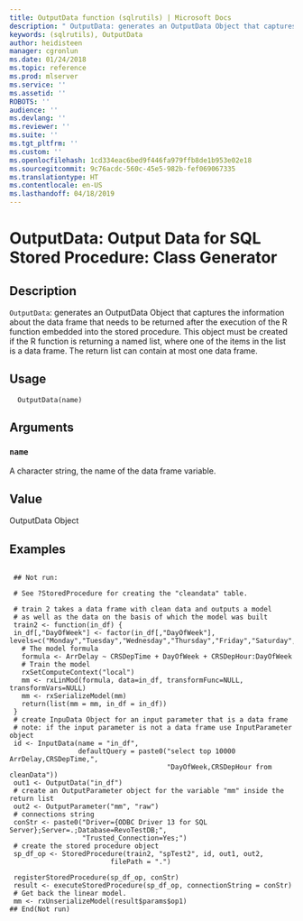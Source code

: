 ```yaml
---
title: OutputData function (sqlrutils) | Microsoft Docs
description: " OutputData: generates an OutputData Object that captures the information about the data frame that needs to be returned after the execution of the R function embedded into the stored procedure. This object must be created if the R function is returning a named list, where one of the items in the list is a data frame. The return list can contain at most one data frame. "
keywords: (sqlrutils), OutputData
author: heidisteen
manager: cgronlun
ms.date: 01/24/2018
ms.topic: reference
ms.prod: mlserver
ms.service: ''
ms.assetid: ''
ROBOTS: ''
audience: ''
ms.devlang: ''
ms.reviewer: ''
ms.suite: ''
ms.tgt_pltfrm: ''
ms.custom: ''
ms.openlocfilehash: 1cd334eac6bed9f446fa979ffb8de1b953e02e18
ms.sourcegitcommit: 9c76acdc-560c-45e5-982b-fef069067335
ms.translationtype: HT
ms.contentlocale: en-US
ms.lasthandoff: 04/18/2019
---
```

 # <a name="outputdata-output-data-for-sql-stored-procedure-class-generator"></a>OutputData: Output Data for SQL Stored Procedure: Class Generator 
 ## <a name="description"></a>Description

`OutputData`: generates an OutputData Object that captures the information about the data frame that needs to be returned after the execution of the R function embedded into the stored procedure.
This object must be created if the R function is returning a named list, where one of the items in the list is a data frame. The return list can contain at most one data frame.


 ## <a name="usage"></a>Usage

```   
  OutputData(name)

```

 ## <a name="arguments"></a>Arguments



 ### `name`
 A character string, the name of the data frame variable. 



 ## <a name="value"></a>Value

OutputData Object

 ## <a name="examples"></a>Examples

 ```

  ## Not run:

  # See ?StoredProcedure for creating the "cleandata" table.

  # train 2 takes a data frame with clean data and outputs a model
  # as well as the data on the basis of which the model was built
  train2 <- function(in_df) {
  in_df[,"DayOfWeek"] <- factor(in_df[,"DayOfWeek"], levels=c("Monday","Tuesday","Wednesday","Thursday","Friday","Saturday","Sunday"))
    # The model formula
    formula <- ArrDelay ~ CRSDepTime + DayOfWeek + CRSDepHour:DayOfWeek
    # Train the model
    rxSetComputeContext("local")
    mm <- rxLinMod(formula, data=in_df, transformFunc=NULL, transformVars=NULL)
    mm <- rxSerializeModel(mm)
    return(list(mm = mm, in_df = in_df))
  }
  # create InpuData Object for an input parameter that is a data frame
  # note: if the input parameter is not a data frame use InputParameter object
  id <- InputData(name = "in_df",
                  defaultQuery = paste0("select top 10000 ArrDelay,CRSDepTime,",
                                        "DayOfWeek,CRSDepHour from cleanData"))
  out1 <- OutputData("in_df")
  # create an OutputParameter object for the variable "mm" inside the return list
  out2 <- OutputParameter("mm", "raw")
  # connections string
  conStr <- paste0("Driver={ODBC Driver 13 for SQL Server};Server=.;Database=RevoTestDB;",
                   "Trusted_Connection=Yes;")
  # create the stored procedure object
  sp_df_op <- StoredProcedure(train2, "spTest2", id, out1, out2,
                          filePath = ".")

  registerStoredProcedure(sp_df_op, conStr)
  result <- executeStoredProcedure(sp_df_op, connectionString = conStr)
  # Get back the linear model.
  mm <- rxUnserializeModel(result$params$op1)
 ## End(Not run) 
```

